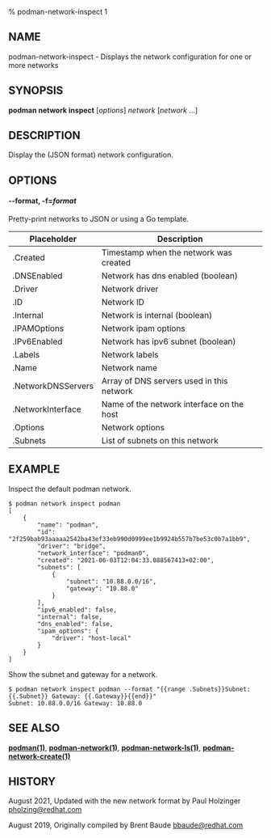 % podman-network-inspect 1

## NAME

podman\-network\-inspect - Displays the network configuration for one or more networks

## SYNOPSIS

**podman network inspect** [*options*] _network_ [*network* ...]

## DESCRIPTION

Display the (JSON format) network configuration.

## OPTIONS

#### **--format**, **-f**=_format_

Pretty-print networks to JSON or using a Go template.

| **Placeholder**    | **Description**                           |
| ------------------ | ----------------------------------------- |
| .Created           | Timestamp when the network was created    |
| .DNSEnabled        | Network has dns enabled (boolean)         |
| .Driver            | Network driver                            |
| .ID                | Network ID                                |
| .Internal          | Network is internal (boolean)             |
| .IPAMOptions       | Network ipam options                      |
| .IPv6Enabled       | Network has ipv6 subnet (boolean)         |
| .Labels            | Network labels                            |
| .Name              | Network name                              |
| .NetworkDNSServers | Array of DNS servers used in this network |
| .NetworkInterface  | Name of the network interface on the host |
| .Options           | Network options                           |
| .Subnets           | List of subnets on this network           |

## EXAMPLE

Inspect the default podman network.

```
$ podman network inspect podman
[
    {
        "name": "podman",
        "id": "2f259bab93aaaaa2542ba43ef33eb990d0999ee1b9924b557b7be53c0b7a1bb9",
        "driver": "bridge",
        "network_interface": "podman0",
        "created": "2021-06-03T12:04:33.088567413+02:00",
        "subnets": [
            {
                "subnet": "10.88.0.0/16",
                "gateway": "10.88.0"
            }
        ],
        "ipv6_enabled": false,
        "internal": false,
        "dns_enabled": false,
        "ipam_options": {
            "driver": "host-local"
        }
    }
]
```

Show the subnet and gateway for a network.

```
$ podman network inspect podman --format "{{range .Subnets}}Subnet: {{.Subnet}} Gateway: {{.Gateway}}{{end}}"
Subnet: 10.88.0.0/16 Gateway: 10.88.0
```

## SEE ALSO

**[podman(1)](commands/podman.md)**, **[podman-network(1)](commands/podman-network.md)**, **[podman-network-ls(1)](commands/podman-network-ls.md)**, **[podman-network-create(1)](commands/podman-network-create.md)**

## HISTORY

August 2021, Updated with the new network format by Paul Holzinger <pholzing@redhat.com>

August 2019, Originally compiled by Brent Baude <bbaude@redhat.com>
